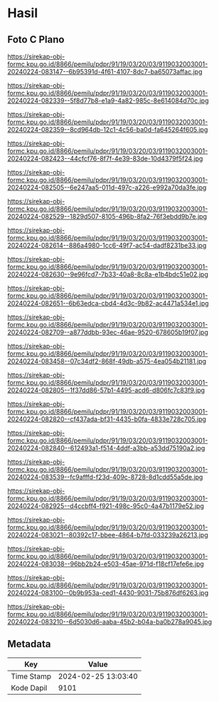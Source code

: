 # Hasil

## Foto C Plano

https://sirekap-obj-formc.kpu.go.id/8866/pemilu/pdpr/91/19/03/20/03/9119032003001-20240224-083147--6b95391d-4f61-4107-8dc7-ba65073affac.jpg

https://sirekap-obj-formc.kpu.go.id/8866/pemilu/pdpr/91/19/03/20/03/9119032003001-20240224-082339--5f8d77b8-e1a9-4a82-985c-8e614084d70c.jpg

https://sirekap-obj-formc.kpu.go.id/8866/pemilu/pdpr/91/19/03/20/03/9119032003001-20240224-082359--8cd964db-12c1-4c56-ba0d-fa645264f605.jpg

https://sirekap-obj-formc.kpu.go.id/8866/pemilu/pdpr/91/19/03/20/03/9119032003001-20240224-082423--44cfcf76-8f7f-4e39-83de-10d4379f5f24.jpg

https://sirekap-obj-formc.kpu.go.id/8866/pemilu/pdpr/91/19/03/20/03/9119032003001-20240224-082505--6e247aa5-011d-497c-a226-e992a70da3fe.jpg

https://sirekap-obj-formc.kpu.go.id/8866/pemilu/pdpr/91/19/03/20/03/9119032003001-20240224-082529--1829d507-8105-496b-8fa2-76f3ebdd9b7e.jpg

https://sirekap-obj-formc.kpu.go.id/8866/pemilu/pdpr/91/19/03/20/03/9119032003001-20240224-082614--886a4980-1cc6-49f7-ac54-dadf8231be33.jpg

https://sirekap-obj-formc.kpu.go.id/8866/pemilu/pdpr/91/19/03/20/03/9119032003001-20240224-082630--9e96fcd7-7b33-40a8-8c8a-e1b4bdc51e02.jpg

https://sirekap-obj-formc.kpu.go.id/8866/pemilu/pdpr/91/19/03/20/03/9119032003001-20240224-082651--6b63edca-cbd4-4d3c-9b82-ac4471a534e1.jpg

https://sirekap-obj-formc.kpu.go.id/8866/pemilu/pdpr/91/19/03/20/03/9119032003001-20240224-082709--a877ddbb-93ec-46ae-9520-678605b19f07.jpg

https://sirekap-obj-formc.kpu.go.id/8866/pemilu/pdpr/91/19/03/20/03/9119032003001-20240224-083458--07c34df2-868f-49db-a575-4ea054b21181.jpg

https://sirekap-obj-formc.kpu.go.id/8866/pemilu/pdpr/91/19/03/20/03/9119032003001-20240224-082805--1f37dd86-57b1-4495-acd6-d806fc7c83f9.jpg

https://sirekap-obj-formc.kpu.go.id/8866/pemilu/pdpr/91/19/03/20/03/9119032003001-20240224-082820--cf437ada-bf31-4435-b0fa-4833e728c705.jpg

https://sirekap-obj-formc.kpu.go.id/8866/pemilu/pdpr/91/19/03/20/03/9119032003001-20240224-082840--612493a1-f514-4ddf-a3bb-a53dd75190a2.jpg

https://sirekap-obj-formc.kpu.go.id/8866/pemilu/pdpr/91/19/03/20/03/9119032003001-20240224-083539--fc9afffd-f23d-409c-8728-8d1cdd55a5de.jpg

https://sirekap-obj-formc.kpu.go.id/8866/pemilu/pdpr/91/19/03/20/03/9119032003001-20240224-082925--d4ccbff4-f921-498c-95c0-4a47b1179e52.jpg

https://sirekap-obj-formc.kpu.go.id/8866/pemilu/pdpr/91/19/03/20/03/9119032003001-20240224-083021--80392c17-bbee-4864-b7fd-033239a26213.jpg

https://sirekap-obj-formc.kpu.go.id/8866/pemilu/pdpr/91/19/03/20/03/9119032003001-20240224-083038--96bb2b24-e503-45ae-971d-f18cf17efe6e.jpg

https://sirekap-obj-formc.kpu.go.id/8866/pemilu/pdpr/91/19/03/20/03/9119032003001-20240224-083100--0b9b953a-ced1-4430-9031-75b876df6263.jpg

https://sirekap-obj-formc.kpu.go.id/8866/pemilu/pdpr/91/19/03/20/03/9119032003001-20240224-083210--6d5030d6-aaba-45b2-b04a-ba0b278a9045.jpg


## Metadata

| Key        | Value               |
| ---------- | ------------------- |
| Time Stamp | 2024-02-25 13:03:40 |
| Kode Dapil | 9101                |



